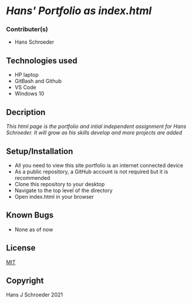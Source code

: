# _Hans' Portfolio as index.html_ #

### Contributer(s)

* Hans Schroeder

## Technologies used

* HP laptop
* GitBash and Github
* VS Code
* Windows 10

## Decription 
_This html page is the portfolio and intial independent assignment for Hans Schroeder. It will grow as his skills develop and more projects are added_

## Setup/Installation
* All you need to view this site portfolio is an internet connected device
* As a public repository, a GitHub account is not required but it is recommended
* Clone this repository to your desktop
* Navigate to the top level of the directory
* Open index.html in your browser

## Known Bugs 
* None as of now

## License 
[MIT](https://choosealicense.com/licenses/mit/)

## Copyright
Hans J Schroeder 2021